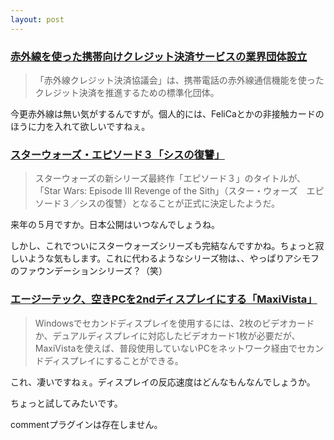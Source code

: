 ```yaml
---
layout: post
---
```

<h3><a href="http://k-tai.impress.co.jp/cda/article/news_toppage/19892.html">赤外線を使った携帯向けクレジット決済サービスの業界団体設立</a></h3>
<blockquote><p>「赤外線クレジット決済協議会」は、携帯電話の赤外線通信機能を使ったクレジット決済を推進するための標準化団体。</p>
</blockquote>
<p>今更赤外線は無い気がするんですが。個人的には、FeliCaとかの非接触カードのほうに力を入れて欲しいですねぇ。</p>
<h3><a href="http://slashdot.jp/article.pl?sid=04/07/26/214228&topic=67">スターウォーズ・エピソード３「シスの復讐」</a></h3>
<blockquote><p>スターウォーズの新シリーズ最終作「エピソード３」のタイトルが、「Star Wars: Episode III Revenge of the Sith」（スター・ウォーズ　エピソード３／シスの復讐）となることが正式に決定したようだ。</p>
</blockquote>
<p>来年の５月ですか。日本公開はいつなんでしょうね。</p>
<p>しかし、これでついにスターウォーズシリーズも完結なんですかね。ちょっと寂しいような気もします。これに代わるようなシリーズ物は、、やっぱりアシモフのファウンデーションシリーズ？（笑）</p>
<h3><a href="http://pc.watch.impress.co.jp/docs/2004/0727/agtech.htm">エージーテック、空きPCを2ndディスプレイにする「MaxiVista」</a></h3>
<blockquote><p>Windowsでセカンドディスプレイを使用するには、2枚のビデオカードか、デュアルディスプレイに対応したビデオカード1枚が必要だが、MaxiVistaを使えば、普段使用していないPCをネットワーク経由でセカンドディスプレイにすることができる。</p>
</blockquote>
<p>これ、凄いですねぇ。ディスプレイの反応速度はどんなもんなんでしょうか。</p>
<p>ちょっと試してみたいです。</p>
<p><span class="error">commentプラグインは存在しません。</span> </p>

